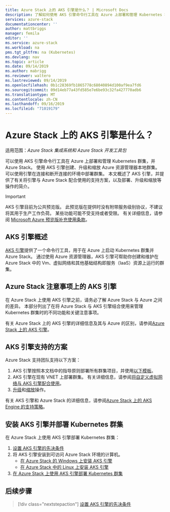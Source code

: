 ```yaml
---
title: Azure Stack 上的 AKS 引擎是什么？ | Microsoft Docs
description: 了解如何使用 AKS 引擎命令行工具在 Azure 上部署和管理 Kubernetes 群集，并 Azure Stack。
services: azure-stack
documentationcenter: ''
author: mattbriggs
manager: femila
editor: ''
ms.service: azure-stack
ms.workload: na
pms.tgt_pltfrm: na (Kubernetes)
ms.devlang: nav
ms.topic: article
ms.date: 09/14/2019
ms.author: mabrigg
ms.reviewer: waltero
ms.lastreviewed: 09/14/2019
ms.openlocfilehash: 0b1c28369fb1865778c68040894d100af9ea7fd6
ms.sourcegitcommit: 09d14eb77a43fd585e7e6be93c32fa427770adb6
ms.translationtype: MT
ms.contentlocale: zh-CN
ms.lasthandoff: 09/16/2019
ms.locfileid: "71019179"
---
```

# <a name="what-is-the-aks-engine-on-azure-stack"></a>Azure Stack 上的 AKS 引擎是什么？

适用范围：*Azure Stack 集成系统和 Azure Stack 开发工具包*

可以使用 AKS 引擎命令行工具在 Azure 上部署和管理 Kubernetes 群集，并 Azure Stack。 使用 AKS 引擎创建、升级和缩放 Azure 资源管理器本地群集。 可以使用引擎在连接和断开连接的环境中部署群集。 本文概述了 AKS 引擎，并提供了有关将引擎与 Azure Stack 配合使用的支持方案，以及部署、升级和缩放等操作的简介。

> [!IMPORTANT]
> AKS 引擎目前为公共预览版。
> 此预览版在提供时没有附带服务级别协议，不建议将其用于生产工作负荷。 某些功能可能不受支持或者受限。 有关详细信息，请参阅 [Microsoft Azure 预览版补充使用条款](https://azure.microsoft.com/support/legal/preview-supplemental-terms/)。

## <a name="overview-of-the-aks-engine"></a>AKS 引擎概述

[AKS 引擎](https://github.com/Azure/aks-engine)提供了一个命令行工具，用于在 Azure 上启动 Kubernetes 群集并 Azure Stack。 通过使用 Azure 资源管理器，AKS 引擎可帮助你创建和维护在 Azure Stack 中的 Vm、虚拟网络和其他基础结构即服务（IaaS）资源上运行的群集。

## <a name="aks-engine-on-azure-stack-considerations"></a>Azure Stack 注意事项上的 AKS 引擎

在 Azure Stack 上使用 AKS 引擎之前，请务必了解 Azure Stack 与 Azure 之间的差异。 本部分列出了在将 Azure Stack 与 AKS 引擎结合使用来管理 Kubernetes 群集时的不同功能和关键注意事项。

有关 Azure Stack 上的 AKS 引擎的详细信息及其与 Azure 的区别，请参阅[Azure Stack 上的 AKS 引擎](https://github.com/Azure/aks-engine/blob/master/docs/topics/azure-stack.md)。

## <a name="supported-scenarios-with-the-aks-engine"></a>AKS 引擎支持的方案

Azure Stack 支持团队支持以下方案：

1.  AKS 引擎按照本文档中的指导原则部署所有群集项目，并使用[以下模板](https://github.com/Azure/aks-engine/tree/master/examples/azure-stack)。
2.  AKS 引擎在现有 VNET 上部署群集。 有关详细信息，请参阅[将自定义虚拟网络与 AKS 引擎配合使用](https://github.com/Azure/aks-engine/blob/master/docs/tutorials/custom-vnet.md)。
3.  [升级](azure-stack-kubernetes-aks-engine-upgrade.md)和[缩放](azure-stack-kubernetes-aks-engine-scale.md)操作。

有关 AKS 引擎和 Azure Stack 的详细信息，请参阅[Azure Stack 上的 AKS Engine 的支持策略](azure-stack-kubernetes-ask-engine-support.md)。

## <a name="install-the-aks-engine-and-deploy-a-kubernetes-cluster"></a>安装 AKS 引擎并部署 Kubernetes 群集

在 Azure Stack 上使用 AKS 引擎部署 Kubernetes 群集：

1. [设置 AKS 引擎的先决条件](azure-stack-kubernetes-aks-engine-set-up.md)
2. 将 AKS 引擎安装到可访问 Azure Stack 环境的计算机。
     - [在 Azure Stack 的 Windows 上安装 AKS 引擎](azure-stack-kubernetes-aks-engine-deploy-windows.md)
     - [在 Azure Stack 中的 Linux 上安装 AKS 引擎](azure-stack-kubernetes-aks-engine-deploy-linux.md)
3. [在 Azure Stack 上使用 AKS 引擎部署 Kubernetes 群集](azure-stack-kubernetes-aks-engine-deploy-cluster.md)

## <a name="next-steps"></a>后续步骤

> [!div class="nextstepaction"]
> [设置 AKS 引擎的先决条件](azure-stack-kubernetes-aks-engine-set-up.md)